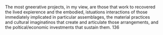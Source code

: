 
The most gneerative projects, in my view, are those that work to recovered the lived expierence and the embodied, istuations interactions of those immediately implicated in particular assemblages, the material practices and cultural imaginatinos that create and articulate those arrangements, and the poltical/economic investments that sustain them. 136 
